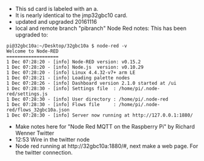  - This sd card is labeled with an a.
 - It is nearly identical to the jmp32gbc10 card.
 - updated and upgraded 20161116
 - local and remote branch "pibranch"
Node Red notes:  This has been upgraded to: 
```
pi@32gbc10a:~/Desktop/32gbc10a $ node-red -v
Welcome to Node-RED
===================
1 Dec 07:28:20 - [info] Node-RED version: v0.15.2
1 Dec 07:28:20 - [info] Node.js  version: v0.10.29
1 Dec 07:28:20 - [info] Linux 4.4.32-v7+ arm LE
1 Dec 07:28:21 - [info] Loading palette nodes
1 Dec 07:28:26 - [info] Dashboard version 2.1.0 started at /ui
1 Dec 07:28:30 - [info] Settings file  : /home/pi/.node-red/settings.js
1 Dec 07:28:30 - [info] User directory : /home/pi/.node-red
1 Dec 07:28:30 - [info] Flows file     : /home/pi/.node-red/flows_32gbc10a.json
1 Dec 07:28:30 - [info] Server now running at http://127.0.0.1:1880/
```
 - Make notes here for "Node Red MQTT on the Raspberry Pi" by Richard Wenner
Twitter
 - 12:53 Wire in the twitter node
 - Node red running at http://32gbc10a:1880/#, next make a web page.  For the twitter connection.
